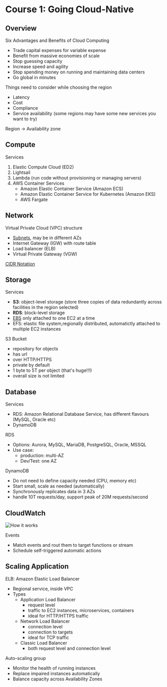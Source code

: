 # Course 1: Going Cloud-Native

## Overview

Six Advantages and Benefits of Cloud Computing

- Trade capital expenses for variable expense
- Benefit from massive economies of scale
- Stop guessing capacity
- Increase speed and agility
- Stop spending money on running and maintaining data centers
- Go global in minutes

Things need to consider while choosing the region
- Latency
- Cost
- Compliance
- Service availability (some regions may have some new services you want to try)

Region -> Availability zone

## Compute

Services
1. Elastic Compute Cloud (ED2)
2. Lightsail
3. Lambda (run code without provisioning or managing servers)
4. AWS Container Services
   - Amazon Elastic Container Service (Amazon ECS)
   - Amazon Elastic Container Service for Kubernetes (Amazon EKS) 
   - AWS Fargate

## Network
Virtual Private Cloud (VPC) structure
- [Subnets](https://docs.aws.amazon.com/vpc/latest/userguide/VPC_Subnets.html), may be in different AZs
- Internet Gateway (IGW) with route table
- Load balancer (ELB)
- Virtual Private Gateway (VGW)

[CIDR Notation](https://en.wikipedia.org/wiki/Classless_Inter-Domain_Routing)

## Storage

Services
- **S3**: object-level storage (store three copies of data redundantly across facilities in the region selected)
- **RDS**: block-level storage
- [EBS](https://aws.amazon.com/ebs/?ebs-whats-new.sort-by=item.additionalFields.postDateTime&ebs-whats-new.sort-order=desc) only attached to one EC2 at a time
- EFS: elastic file system,regionally distributed, automatictly attached to multiple EC2 instances

S3 Bucket
- repository for objects
- has url
- over HTTP/HTTPS
- private by default
- 1 byte to 5T per object (that's huge!!!)
- overall size is not limited

## Database

Services
- RDS: Amazon Relational Database Service, has different flavours (MySQL, Oracle etc)
- DynamoDB

RDS
- Options: Aurora, MySQL, MariaDB, PostgreSQL, Oracle, MSSQL
- Use case:
  - production: multi-AZ
  - Dev/Test: one AZ

DynamoDB
- Do not need to define capacity needed (CPU, memory etc)
- Start small, scale as needed (automatically)
- Synchronously replicates data in 3 AZs
- handle 10T requests/day, support peak of 20M requests/second

## CloudWatch

![How it works](https://d1.awsstatic.com/product-marketing/cloudwatch/product-page-diagram_Cloudwatch_v4.55c15d1cc086395cbd5ad279a2f1fc37e8452e77.png)

Events
- Match events and rout them to target functions or stream
- Schedule self-triggered automatic actions

## Scaling Application

ELB: Amazon Elastic Load Balancer
- Regional service, inside VPC
- Types
  - Application Load Balancer
    - request level
    - traffic to EC2 instances, microservices, containers
    - ideal for HTTP/HTTPS traffic
  - Network Load Balancer
    - connection level
    - connection to targets
    - ideal for TCP traffic
  - Classic Load Balancer
    - both request level and connection level

Auto-scaling group
- Monitor the health of running instances
- Replace impaired instances automatically
- Balance capacity across Availability Zones